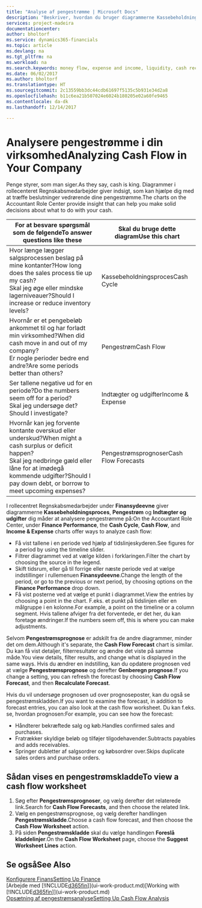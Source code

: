 ```yaml
---
title: "Analyse af pengestrømme | Microsoft Docs"
description: "Beskriver, hvordan du bruger diagrammerne Kassebeholdningsproces, Indtægter og udgifter, Pengestrøm og Pengestrømsprognose til at analysere tidligere og fremtidige pengestrømme til og fra din virksomhed."
services: project-madeira
documentationcenter: 
author: bholtorf
ms.service: dynamics365-financials
ms.topic: article
ms.devlang: na
ms.tgt_pltfrm: na
ms.workload: na
ms.search.keywords: money flow, expense and income, liquidity, cash receipts minus cash payments, Cartera
ms.date: 06/02/2017
ms.author: bholtorf
ms.translationtype: HT
ms.sourcegitcommit: 2c13559bb3dc44cdb61697f5135c5b931e34d2a8
ms.openlocfilehash: b11c6ea21b507024e6024b180205e02a60fe9465
ms.contentlocale: da-dk
ms.lasthandoff: 12/14/2017

---
```

# <a name="analyzing-cash-flow-in-your-company"></a><span data-ttu-id="75530-103">Analysere pengestrømme i din virksomhed</span><span class="sxs-lookup"><span data-stu-id="75530-103">Analyzing Cash Flow in Your Company</span></span>
<span data-ttu-id="75530-104">Penge styrer, som man siger.</span><span class="sxs-lookup"><span data-stu-id="75530-104">As they say, cash is king.</span></span> <span data-ttu-id="75530-105">Diagrammer i rollecenteret Regnskabsmedarbejder giver indsigt, som kan hjælpe dig med at træffe beslutninger vedrørende dine pengestrømme.</span><span class="sxs-lookup"><span data-stu-id="75530-105">The charts on the Accountant Role Center provide insight that can help you make solid decisions about what to do with your cash.</span></span>  

| <span data-ttu-id="75530-106">For at besvare spørgsmål som de følgende</span><span class="sxs-lookup"><span data-stu-id="75530-106">To answer questions like these</span></span> | <span data-ttu-id="75530-107">Skal du bruge dette diagram</span><span class="sxs-lookup"><span data-stu-id="75530-107">Use this chart</span></span> |
| --- | --- |
| <span data-ttu-id="75530-108">Hvor længe lægger salgsprocessen beslag på mine kontanter?</span><span class="sxs-lookup"><span data-stu-id="75530-108">How long does the sales process tie up my cash?</span></span></br> <span data-ttu-id="75530-109">Skal jeg øge eller mindske lagerniveauer?</span><span class="sxs-lookup"><span data-stu-id="75530-109">Should I increase or reduce inventory levels?</span></span> |<span data-ttu-id="75530-110">Kassebeholdningsproces</span><span class="sxs-lookup"><span data-stu-id="75530-110">Cash Cycle</span></span> |
| <span data-ttu-id="75530-111">Hvornår er et pengebeløb ankommet til og har forladt min virksomhed?</span><span class="sxs-lookup"><span data-stu-id="75530-111">When did cash move in and out of my company?</span></span></br> <span data-ttu-id="75530-112">Er nogle perioder bedre end andre?</span><span class="sxs-lookup"><span data-stu-id="75530-112">Are some periods better than others?</span></span> |<span data-ttu-id="75530-113">Pengestrøm</span><span class="sxs-lookup"><span data-stu-id="75530-113">Cash Flow</span></span> |
| <span data-ttu-id="75530-114">Ser tallene negative ud for en periode?</span><span class="sxs-lookup"><span data-stu-id="75530-114">Do the numbers seem off for a period?</span></span></br> <span data-ttu-id="75530-115">Skal jeg undersøge det?</span><span class="sxs-lookup"><span data-stu-id="75530-115">Should I investigate?</span></span> |<span data-ttu-id="75530-116">Indtægter og udgifter</span><span class="sxs-lookup"><span data-stu-id="75530-116">Income & Expense</span></span> |
| <span data-ttu-id="75530-117">Hvornår kan jeg forvente kontante overskud eller underskud?</span><span class="sxs-lookup"><span data-stu-id="75530-117">When might a cash surplus or deficit happen?</span></span></br> <span data-ttu-id="75530-118">Skal jeg nedbringe gæld eller låne for at imødegå kommende udgifter?</span><span class="sxs-lookup"><span data-stu-id="75530-118">Should I pay down debt, or borrow to meet upcoming expenses?</span></span> |<span data-ttu-id="75530-119">Pengestrømsprognoser</span><span class="sxs-lookup"><span data-stu-id="75530-119">Cash Flow Forecasts</span></span> |

<span data-ttu-id="75530-120">I rollecentret Regnskabsmedarbejder under **Finansydeevne** giver diagrammerne **Kassebeholdningsproces**, **Pengestrøm** og **Indtægter og udgifter** dig måder at analysere pengestrømme på:</span><span class="sxs-lookup"><span data-stu-id="75530-120">On the Accountant Role Center, under **Finance Performance**, the **Cash Cycle**, **Cash Flow**, and **Income & Expense** charts offer ways to analyze cash flow:</span></span>  

* <span data-ttu-id="75530-121">Få vist tallene i en periode ved hjælp af tidslinjeskyderen.</span><span class="sxs-lookup"><span data-stu-id="75530-121">See figures for a period by using the timeline slider.</span></span>  
* <span data-ttu-id="75530-122">Filtrer diagrammet ved at vælge kilden i forklaringen.</span><span class="sxs-lookup"><span data-stu-id="75530-122">Filter the chart by choosing the source in the legend.</span></span>  
* <span data-ttu-id="75530-123">Skift tidsrum, eller gå til forrige eller næste periode ved at vælge indstillinger i rullemenuen **Finansydeevne**.</span><span class="sxs-lookup"><span data-stu-id="75530-123">Change the length of the period, or go to the previous or next period, by choosing options on the **Finance Performance** drop down.</span></span>  
* <span data-ttu-id="75530-124">Få vist posterne ved at vælge et punkt i diagrammet.</span><span class="sxs-lookup"><span data-stu-id="75530-124">View the entries by choosing a point in the chart.</span></span> <span data-ttu-id="75530-125">F.eks. et punkt på tidslinjen eller en målgruppe i en kolonne.</span><span class="sxs-lookup"><span data-stu-id="75530-125">For example, a point on the timeline or a column segment.</span></span> <span data-ttu-id="75530-126">Hvis tallene afviger fra det forventede, er det her, du kan foretage ændringer.</span><span class="sxs-lookup"><span data-stu-id="75530-126">If the numbers seem off, this is where you can make adjustments.</span></span>  

<span data-ttu-id="75530-127">Selvom **Pengestrømsprognose** er adskilt fra de andre diagrammer, minder det om dem.</span><span class="sxs-lookup"><span data-stu-id="75530-127">Although it's separate, the **Cash Flow Forecast** chart is similar.</span></span> <span data-ttu-id="75530-128">Du kan få vist detaljer, filterresultater og ændre det viste på samme måde.</span><span class="sxs-lookup"><span data-stu-id="75530-128">You view details, filter results, and change what is displayed in the same ways.</span></span> <span data-ttu-id="75530-129">Hvis du ændrer en indstilling, kan du opdatere prognosen ved at vælge **Pengestrømsprognose** og derefter **Genberegn prognose**.</span><span class="sxs-lookup"><span data-stu-id="75530-129">If you change a setting, you can refresh the forecast by choosing **Cash Flow Forecast**, and then **Recalculate Forecast**.</span></span>

<span data-ttu-id="75530-130">Hvis du vil undersøge prognosen ud over prognoseposter, kan du også se pengestrømskladden.</span><span class="sxs-lookup"><span data-stu-id="75530-130">If you want to examine the forecast, in addition to forecast entries, you can also look at the cash flow worksheet.</span></span> <span data-ttu-id="75530-131">Du kan f.eks. se, hvordan prognosen:</span><span class="sxs-lookup"><span data-stu-id="75530-131">For example, you can see how the forecast:</span></span>

* <span data-ttu-id="75530-132">Håndterer bekræftede salg og køb.</span><span class="sxs-lookup"><span data-stu-id="75530-132">Handles confirmed sales and purchases.</span></span>  
* <span data-ttu-id="75530-133">Fratrækker skyldige beløb og tilføjer tilgodehavender.</span><span class="sxs-lookup"><span data-stu-id="75530-133">Subtracts payables and adds receivables.</span></span>  
* <span data-ttu-id="75530-134">Springer dubletter af salgsordrer og købsordrer over.</span><span class="sxs-lookup"><span data-stu-id="75530-134">Skips duplicate sales orders and purchase orders.</span></span>  

## <a name="to-view-a-cash-flow-worksheet"></a><span data-ttu-id="75530-135">Sådan vises en pengestrømskladde</span><span class="sxs-lookup"><span data-stu-id="75530-135">To view a cash flow worksheet</span></span>
1. <span data-ttu-id="75530-136">Søg efter **Pengestrømsprognoser**, og vælg derefter det relaterede link.</span><span class="sxs-lookup"><span data-stu-id="75530-136">Search for **Cash Flow Forecasts**, and then choose the related link.</span></span>  
2. <span data-ttu-id="75530-137">Vælg en pengestrømsprognose, og vælg derefter handlingen **Pengestrømskladde**.</span><span class="sxs-lookup"><span data-stu-id="75530-137">Choose a cash flow forecast, and then choose the **Cash Flow Worksheet** action.</span></span>  
3. <span data-ttu-id="75530-138">På siden **Pengestrømskladde** skal du vælge handlingen **Foreslå kladdelinjer**.</span><span class="sxs-lookup"><span data-stu-id="75530-138">On the **Cash Flow Worksheet** page, choose the **Suggest Worksheet Lines** action.</span></span>  

## <a name="see-also"></a><span data-ttu-id="75530-139">Se også</span><span class="sxs-lookup"><span data-stu-id="75530-139">See Also</span></span>
[<span data-ttu-id="75530-140">Konfigurere Finans</span><span class="sxs-lookup"><span data-stu-id="75530-140">Setting Up Finance</span></span>](finance-setup-finance.md)  
<span data-ttu-id="75530-141">[Arbejde med [!INCLUDE[d365fin](includes/d365fin_md.md)]](ui-work-product.md)</span><span class="sxs-lookup"><span data-stu-id="75530-141">[Working with [!INCLUDE[d365fin](includes/d365fin_md.md)]](ui-work-product.md)</span></span>  
[<span data-ttu-id="75530-142">Opsætning af pengestrømsanalyse</span><span class="sxs-lookup"><span data-stu-id="75530-142">Setting Up Cash Flow Analysis</span></span>](finance-setup-cash-flow-analyses.md)  

